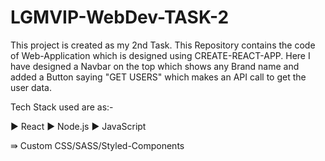 # LGMVIP-WebDev-TASK-2

This project is created as my 2nd Task. This Repository contains the code of Web-Application which is designed using CREATE-REACT-APP.
Here I have designed a Navbar on the top which shows any Brand name and added a Button saying "GET USERS" which makes an API call to get the user data.

Tech Stack used are as:-

  ► React
  ► Node.js
  ► JavaScript

⇛ Custom CSS/SASS/Styled-Components 
